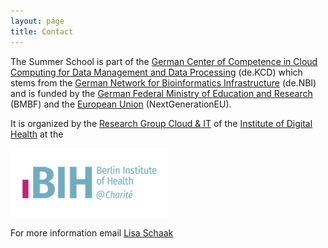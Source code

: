 ```yaml
---
layout: page
title: Contact
---
```



The Summer School is part of the [German Center of Competence in Cloud Computing for Data Management and Data Processing](https://datenkompetenz.cloud/) (de.KCD) which stems from the [German Network for Bioinformatics Infrastructure](https://www.denbi.de/about) (de.NBI) and is funded by the [German Federal Ministry of Education and Research](https://www.bildung-forschung.digital/digitalezukunft/de/wissen/Datenkompetenzen/datenkompetenzzentren_f%C3%BCr_die_wissenschaft_ordner/projekte_dkz/dekcd/dekcd.html) (BMBF) and the [European Union](https://next-generation-eu.europa.eu/index_de#make-it-digital) (NextGenerationEU).

It is organized by the [Research Group Cloud & IT](https://www.hidih.org/research/health-data) of the [Institute of Digital Health](https://www.bihealth.org/en/notices/eils-lab-bih-digital-health-center) at the

<img alt="BIH @ Charité " width="50%" height="50%" src="images/BIH_Logo_at-Charite_kurz_quer_rgb.png">



For more information email [Lisa Schaak](mailto:lisa.schaak@bih-charite.de)
